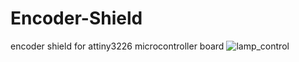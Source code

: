 # Encoder-Shield
encoder shield for attiny3226 microcontroller board
![lamp_control](https://user-images.githubusercontent.com/91569879/188683467-26f08fbf-7c89-4e73-a005-850a77406b2c.jpg)
